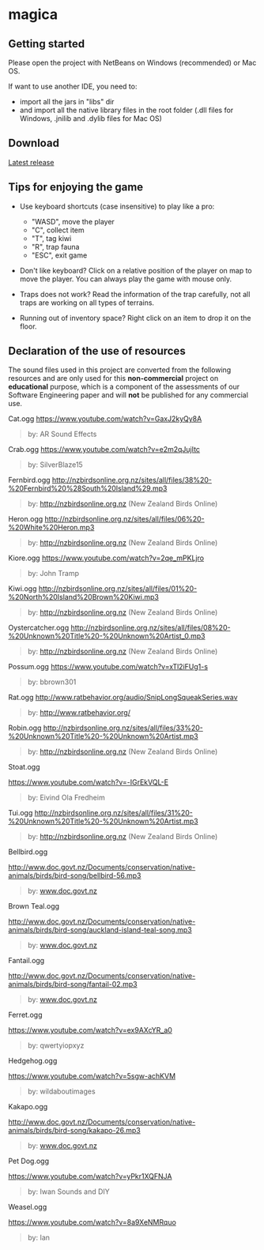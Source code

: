 # magica

## Getting started

Please open the project with NetBeans on Windows (recommended) or Mac OS.

If want to use another IDE, you need to:
- import all the jars in "libs" dir
- and import all the native library files in the root folder (.dll files for Windows, .jnilib and .dylib files for Mac OS)		

## Download

[Latest release](https://github.com/NightRare/magica/archive/a0.3.zip)

## Tips for enjoying the game

- Use keyboard shortcuts (case insensitive) to play like a pro:
	- "WASD", move the player
	- "C", collect item
	- "T", tag kiwi
	- "R", trap fauna
	- "ESC", exit game

- Don't like keyboard? Click on a relative position of the player on map to move the player. You can always play the game with mouse only.

- Traps does not work? Read the information of the trap carefully, not all traps are working on all types of terrains.

- Running out of inventory space? Right click on an item to drop it on the floor.


## Declaration of the use of resources

The sound files used in this project are converted from the following resources and are only used for this **non-commercial** project on **educational** purpose, which is a component of the assessments of our Software Engineering paper and will **not** be published for any commercial use. 

Cat.ogg
https://www.youtube.com/watch?v=GaxJ2kyQy8A

> by: AR Sound Effects

Crab.ogg
https://www.youtube.com/watch?v=e2m2qJujItc

> by: SilverBlaze15

Fernbird.ogg
http://nzbirdsonline.org.nz/sites/all/files/38%20-%20Fernbird%20%28South%20Island%29.mp3

> by: http://nzbirdsonline.org.nz (New Zealand Birds Online)

Heron.ogg
http://nzbirdsonline.org.nz/sites/all/files/06%20-%20White%20Heron.mp3

> by: http://nzbirdsonline.org.nz (New Zealand Birds Online)

Kiore.ogg
https://www.youtube.com/watch?v=2qe_mPKLjro

> by: John Tramp

Kiwi.ogg
http://nzbirdsonline.org.nz/sites/all/files/01%20-%20North%20Island%20Brown%20Kiwi.mp3

> by: http://nzbirdsonline.org.nz (New Zealand Birds Online)

Oystercatcher.ogg
http://nzbirdsonline.org.nz/sites/all/files/08%20-%20Unknown%20Title%20-%20Unknown%20Artist_0.mp3

> by: http://nzbirdsonline.org.nz (New Zealand Birds Online)

Possum.ogg
https://www.youtube.com/watch?v=xTl2iFUg1-s

> by: bbrown301

Rat.ogg
http://www.ratbehavior.org/audio/SnipLongSqueakSeries.wav

> by: http://www.ratbehavior.org/ 

Robin.ogg
http://nzbirdsonline.org.nz/sites/all/files/33%20-%20Unknown%20Title%20-%20Unknown%20Artist.mp3

> by: http://nzbirdsonline.org.nz (New Zealand Birds Online)

Stoat.ogg

https://www.youtube.com/watch?v=-IGrEkVQL-E

> by: Eivind Ola Fredheim

Tui.ogg
http://nzbirdsonline.org.nz/sites/all/files/31%20-%20Unknown%20Title%20-%20Unknown%20Artist.mp3

> by: http://nzbirdsonline.org.nz (New Zealand Birds Online)

Bellbird.ogg

http://www.doc.govt.nz/Documents/conservation/native-animals/birds/bird-song/bellbird-56.mp3

> by: www.doc.govt.nz

Brown Teal.ogg

http://www.doc.govt.nz/Documents/conservation/native-animals/birds/bird-song/auckland-island-teal-song.mp3

> by: www.doc.govt.nz

Fantail.ogg

http://www.doc.govt.nz/Documents/conservation/native-animals/birds/bird-song/fantail-02.mp3

> by: www.doc.govt.nz

Ferret.ogg

https://www.youtube.com/watch?v=ex9AXcYR_a0

> by: qwertyiopxyz

Hedgehog.ogg

https://www.youtube.com/watch?v=5sgw-achKVM 

> by: wildaboutimages

Kakapo.ogg

http://www.doc.govt.nz/Documents/conservation/native-animals/birds/bird-song/kakapo-26.mp3

> by: www.doc.govt.nz

Pet Dog.ogg

https://www.youtube.com/watch?v=yPkr1XQFNJA 

> by: Iwan Sounds and DIY

Weasel.ogg

https://www.youtube.com/watch?v=8a9XeNMRquo

> by: Ian